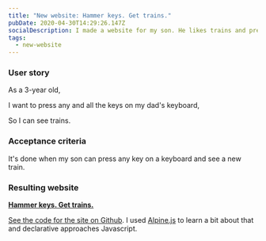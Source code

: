 ```yaml
---
title: "New website: Hammer keys. Get trains."
pubDate: 2020-04-30T14:29:26.147Z
socialDescription: I made a website for my son. He likes trains and pressing keys on my keyboard.
tags:
  - new-website
---
```


### User story

As a 3-year old,

I want to press any and all the keys on my dad's keyboard,

So I can see trains.

### Acceptance criteria

It's done when my son can press any key on a keyboard and see a new train.

### Resulting website

**[Hammer keys. Get trains.](https://hammer-keys-get-trains.netlify.app)**

[See the code for the site on Github](https://github.com/edjw/hammer-keys-get-trains). I used [Alpine.js](https://github.com/alpinejs/alpine/) to learn a bit about that and declarative approaches Javascript.
